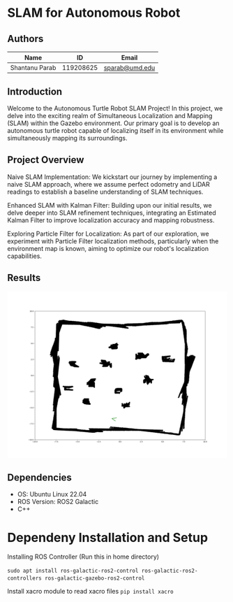 
# SLAM for Autonomous Robot

<!-- [![License: MIT](https://img.shields.io/badge/License-MIT-blue.svg)](https://opensource.org/licenses/MIT) 
[![codecov](https://codecov.io/gh/shantanuparabumd/project_legion/graph/badge.svg?token=WS0I96DIDU)](https://codecov.io/gh/shantanuparabumd/project_legion)
[![project_legion_build](https://github.com/shantanuparabumd/project_legion/actions/workflows/project_legion_git_ci.yml/badge.svg)](https://github.com/shantanuparabumd/project_legion/actions/workflows/project_legion_git_ci.yml) -->



## Authors

|Name|ID|Email|
|:---:|:---:|:---:|
|Shantanu Parab|119208625|sparab@umd.edu|


## Introduction

 Welcome to the Autonomous Turtle Robot SLAM Project! In this project, we delve into the exciting realm of Simultaneous Localization and Mapping (SLAM) within the Gazebo environment. Our primary goal is to develop an autonomous turtle robot capable of localizing itself in its environment while simultaneously mapping its surroundings.


## Project Overview

Naive SLAM Implementation: We kickstart our journey by implementing a naive SLAM approach, where we assume perfect odometry and LiDAR readings to establish a baseline understanding of SLAM techniques.

Enhanced SLAM with Kalman Filter: Building upon our initial results, we delve deeper into SLAM refinement techniques, integrating an Estimated Kalman Filter to improve localization accuracy and mapping robustness.

Exploring Particle Filter for Localization: As part of our exploration, we experiment with Particle Filter localization methods, particularly when the environment map is known, aiming to optimize our robot's localization capabilities.

## Results

![SLAM Map](/media/robot_scan_plot.png)








## Dependencies

- OS: Ubuntu Linux 22.04
- ROS Version: ROS2 Galactic
- C++




# Dependeny Installation and Setup

Installing ROS Controller (Run this in home directory)

`sudo apt install ros-galactic-ros2-control ros-galactic-ros2-controllers ros-galactic-gazebo-ros2-control`

Install xacro module to read xacro files
`pip install xacro`




